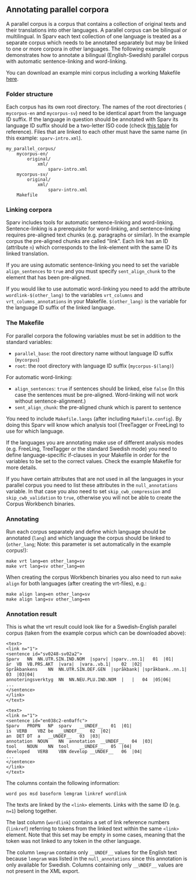 
## Annotating parallel corpora

A parallel corpus is a corpus that contains a collection of original texts and
their translations into other languages. A parallel corpus can be bilingual or
multilingual. In Sparv each text collection of one language is treated as a
separate corpus which needs to be annotated separately but may be linked to one
or more corpora in other languages. The following example demonstrates how to
annotate a bilingual (English-Swedish) parallel corpus with automatic
sentence-linking and word-linking.

You can download an example mini corpus including a working Makefile [here](https://github.com/spraakbanken/sparv-docs/raw/master/examples/parallel_corpus_example.zip).

### Folder structure
Each corpus has its own root directory. The names of the root directories (
`mycorpus-en` and `mycorpus-sv`) need to be identical apart from the language ID
suffix. If the language in question should be annotated with Sparv its language ID
suffix should be a two-letter ISO code (check [this table](https://spraakbanken.gu.se/eng/research/infrastructure/sparv/distribution/pipeline#language_table) for reference). Files that are linked to each other must
have the same name (in this example: `sparv-intro.xml`).

```
my_parallel_corpus/
    mycorpus-en/
        original/
            xml/
                sparv-intro.xml
    mycorpus-sv/
        original/
            xml/
                sparv-intro.xml
    Makefile
```

### Linking corpora
Sparv includes tools for automatic sentence-linking and word-linking.
Sentence-linking is a prerequisite for word-linking, and sentence-linking requires
pre-aligned text chunks (e.g. paragraphs or similar). In the example corpus the
pre-aligned chunks are called "link". Each link has an ID (attribute `n`) which
corresponds to the link-element with the same ID its linked translation.

If you are using automatic sentence-linking you need to set the variable
`align_sentences` to `true` and you must specify `sent_align_chunk` to the element
that has been pre-aligned.

If you would like to use automatic word-linking you need to add the attribute
`wordlink-$(other_lang)` to the variables `vrt_columns` and
`vrt_columns_annotations` in your Makefile. `$(other_lang)` is the variable for
the language ID suffix of the linked language.

### The Makefile
For parallel corpora the following variables must be set in addition to the
standard variables:

* `parallel_base`: the root directory name without language ID suffix (`mycorpus`)
* `root`: the root directory with language ID suffix (`mycorpus-$(lang)`)

For automatic word-linking:

* `align_sentences`: `true` if sentences should be linked, else `false` (In this
    case the sentences must be pre-aligned. Word-linking will not work without
    sentence-alignment.)
* `sent_align_chunk`: the pre-aligned chunk which is parent to sentence

You need to include `Makefile.langs` (after including `Makefile.config`). By doing
this Sparv will know which analysis tool (TreeTagger or FreeLing) to use for which
language.

If the languages you are annotating make use of different analysis modes (e.g.
FreeLing, TreeTagger or the standard Swedish mode) you need to define
language-specific if-clauses in your Makefile in order for the variables to be
set to the correct values. Check the example Makefile for more details.

If you have certain attributes that are not used in all the languages in your
parallel corpus you need to list these attributes in the `null_annotations`
variable. In that case you also need to set `skip_cwb_compression` and  
`skip_cwb_validation` to `true`, otherwise you will not be able to create the
Corpus Workbench binaries.

### Annotating
Run each corpus separately and define which language should be annotated (`lang`)
and which language the corpus should be linked to (`other_lang`; Note: this parameter is set automatically in the example corpus!):
```
make vrt lang=en other_lang=sv
make vrt lang=sv other_lang=en
```

When creating the corpus Workbench binaries you also need to run `make align` for
both languages (after creating the vrt-files), e.g.:
```
make align lang=en other_lang=sv
make align lang=sv other_lang=en
```

### Annotation result

This is what the vrt result could look like for a Swedish-English parallel corpus (taken from the example corpus which can be downloaded above):

```
<text>
<link n="1">
<sentence id="sv0248-sv02a2">
Sparv	NN	NN.UTR.SIN.IND.NOM	|sparv|	|sparv..nn.1|	01	|01|
är	VB	VB.PRS.AKT	|vara|	|vara..vb.1|	02	|02|
Språkbankens	NN	NN.UTR.SIN.DEF.GEN	|språkbank|	|språkbank..nn.1|	03	|03|04|
annoteringsverktyg	NN	NN.NEU.PLU.IND.NOM	|	|	04	|05|06|
...
</sentence>
</link>
</text>
```

```
<text>
<link n="1">
<sentence id="en038c2-en0affc">
Sparv	PROPN	NP	sparv	__UNDEF__	01	|01|
is	VERB	VBZ	be	__UNDEF__	02	|02|
an	DET	DT	a	__UNDEF__	03	|03|
annotation	NOUN	NN	annotation	__UNDEF__	04	|03|
tool	NOUN	NN	tool	__UNDEF__	05	|04|
developed	VERB	VBN	develop	__UNDEF__	06	|04|
...
</sentence>
</link>
</text>
```

The columns contain the following information:

`word pos msd baseform lemgram linkref wordlink`

The texts are linked by the `<link>` elements. Links with the same ID (e.g. `n=1`) belong together.

The last column (`wordlink`) contains a set of link reference numbers (`linkref`) referring to tokens from the linked text within the same `<link>` element. Note that this set may be empty in some cases, meaning that the token was not linked to any token in the other language.

The column `lemgram` contains only `__UNDEF__` values for the English text because `lemgram` was listed in the `null_annotations` since this annotation is only available for Swedish. Columns containing only `__UNDEF__` values are not present in the XML export.
